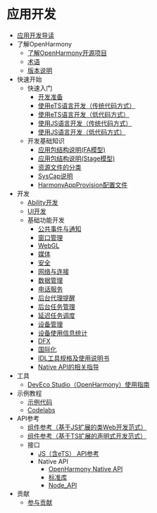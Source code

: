 # 应用开发

- [应用开发导读](application-dev-guide.md)
- 了解OpenHarmony
    - [了解OpenHarmony开源项目](../OpenHarmony-Overview_zh.md)
    - [术语](../glossary.md)
    - [版本说明](../release-notes/Readme.md)
- 快速开始
    - 快速入门
        - [开发准备](quick-start/start-overview.md)
        - [使用eTS语言开发（传统代码方式）](quick-start/start-with-ets.md)
        - [使用eTS语言开发（低代码方式）](quick-start/start-with-ets-low-code.md)
        - [使用JS语言开发（传统代码方式）](quick-start/start-with-js.md)
        - [使用JS语言开发（低代码方式）](quick-start/start-with-js-low-code.md)
    - 开发基础知识
        - [应用包结构说明(FA模型)](quick-start/package-structure.md)
        - [应用包结构说明(Stage模型)](quick-start/stage-structure.md)
        - [资源文件的分类](quick-start/basic-resource-file-categories.md)
        - [SysCap说明](quick-start/syscap.md)
        - [HarmonyAppProvision配置文件](quick-start/app-provision-structure.md)
- 开发
    - [Ability开发](ability/Readme-CN.md)
    - [UI开发](ui/Readme-CN.md)
    - 基础功能开发
       - [公共事件与通知](notification/Readme-CN.md)
       - [窗口管理](windowmanager/Readme-CN.md)
       - [WebGL](webgl/Readme-CN.md)
       - [媒体](media/Readme-CN.md)
       - [安全](security/Readme-CN.md)
       - [网络与连接](connectivity/Readme-CN.md)
       - [数据管理](database/Readme-CN.md)
       - [电话服务](telephony/Readme-CN.md)
       - [后台代理提醒](background-agent-scheduled-reminder/Readme-CN.md)
       - [后台任务管理](background-task-management/Readme-CN.md)
       - [延迟任务调度](work-scheduler/Readme-CN.md)
       - [设备管理](device/Readme-CN.md)
       - [设备使用信息统计](device-usage-statistics/Readme-CN.md)
       - [DFX](dfx/Readme-CN.md)
       - [国际化](internationalization/Readme-CN.md)
       - [IDL工具规格及使用说明书](IDL/idl-guidelines.md)
       - [Native API的相关指导](napi/Readme-CN.md)
- 工具
    - [DevEco Studio（OpenHarmony）使用指南](quick-start/deveco-studio-user-guide-for-openharmony.md)
- 示例教程
    - [示例代码](https://gitee.com/openharmony/app_samples/blob/master/README_zh.md)
    - [Codelabs](https://gitee.com/openharmony/codelabs/blob/master/README.md)
- API参考
    - [组件参考（基于JS扩展的类Web开发范式）](reference/arkui-js/Readme-CN.md)
    - [组件参考（基于TS扩展的声明式开发范式）](reference/arkui-ts/Readme-CN.md)
    - 接口
      -   [JS（含eTS） API参考](reference/apis/Readme-CN.md)
      -   Native API
          -   [OpenHarmony Native API](reference/native-apis/Readme-CN.md)
          -   [标准库](reference/native-lib/third_party_libc/musl.md)
          -   [Node_API](reference/native-lib/third_party_napi/napi.md)
- 贡献
    - [参与贡献](../contribute/贡献文档.md)

